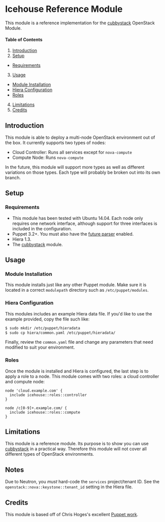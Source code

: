 Icehouse Reference Module
=======================

This module is a reference implementation for the [cubbystack](https://github.com/jtopjian/puppet-cubbystack) OpenStack Module.

#### Table of Contents

1. [Introduction](#introduction)
2. [Setup](#setup)
  * [Requirements](#requirements)
3. [Usage](#usage)
  * [Module Installation](#module-installation)
  * [Hiera Configuration](#hiera-configuration)
  * [Roles](#roles)
4. [Limitations](#limitations)
5. [Credits](#credits)

## Introduction

This module is able to deploy a multi-node OpenStack environment out of the box. It currently supports two types of nodes:

  * Cloud Controller: Runs all services except for `nova-compute`
  * Compute Node: Runs `nova-compute`

In the future, this module will support more types as well as different variations on those types. Each type will probably be broken out into its own branch.

## Setup

### Requirements

  * This module has been tested with Ubuntu 14.04. Each node only requires one network interface, although support for three interfaces is included in the configuration.
  * Puppet 3.2+. You must also have the [future parser](http://docs.puppetlabs.com/puppet/3/reference/experiments_future.html) enabled.
  * Hiera 1.3.
  * The [cubbystack](https://github.com/jtopjian/puppet-cubbystack) module.

## Usage

### Module Installation

This module installs just like any other Puppet module. Make sure it is located in a correct `modulepath` directory such as `/etc/puppet/modules`.

### Hiera Configuration

This modules includes an example Hiera data file. If you'd like to use the example provided, copy the file such like:

```bash
$ sudo mkdir /etc/puppet/hieradata
$ sudo cp hiera/common.yaml /etc/puppet/hieradata/
```

Finally, review the `common.yaml` file and change any parameters that need modified to suit your environment.

### Roles

Once the module is installed and Hiera is configured, the last step is to apply a role to a node. This module comes with two roles: a cloud controller and compute node:

```puppet
node 'cloud.example.com' {
  include icehouse::roles::controller
}

node /c[0-9]+.example.com/ {
  include icehouse::roles::compute
}
```

## Limitations

This module is a reference module. Its purpose is to show you can use [cubbystack](https://github.com/jtopjian/cubbystack) in a practical way. Therefore this module will not cover all different types of OpenStack environments.

## Notes

Due to Neutron, you *must* hard-code the `services` project/tenant ID. See the `openstack::nova::keystone::tenant_id` setting in the Hiera file.

## Credits

This module is based off of Chris Hoges's excellent [Puppet work](https://github.com/hogepodge/puppetlabs-havana).
